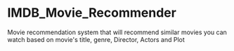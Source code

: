 # IMDB_Movie_Recommender
Movie recommendation system that will recommend similar movies you can watch based on movie's title, genre, Director, Actors and Plot 

